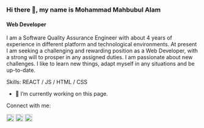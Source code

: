 ### Hi there 👋, my name is Mohammad Mahbubul Alam
#### Web Developer

I am a Software Quality Assurance Engineer with about 4 years of experience in different platform and technological environments. At present I am seeking a challenging and rewarding position as a Web Developer, with a strong will to prosper in any assigned duties. I am passionate about new challenges. I like to learn new things, adapt myself in any situations and be up-to-date.

Skills: REACT / JS / HTML / CSS

- 🔭 I’m currently working on this page. 

Connect with me:

[<img src='https://cdn.jsdelivr.net/npm/simple-icons@3.0.1/icons/github.svg' alt='github' height='20'>](https://github.com/mdmahbubulalam)  [<img src='https://cdn.jsdelivr.net/npm/simple-icons@3.0.1/icons/linkedin.svg' alt='linkedin' height='20'>](https://www.linkedin.com/in/mohammad-mahbubul-alam-2a59291a9/)  [<img src='https://cdn.jsdelivr.net/npm/simple-icons@3.0.1/icons/facebook.svg' alt='facebook' height='20'>](https://www.facebook.com/iscomustafi)  
<!--
**mdmahbubulalam/mdmahbubulalam** is a ✨ _special_ ✨ repository because its `README.md` (this file) appears on your GitHub profile.

Here are some ideas to get you started:

- 🔭 I’m currently working on ...
- 🌱 I’m currently learning ...
- 👯 I’m looking to collaborate on ...
- 🤔 I’m looking for help with ...
- 💬 Ask me about ...
- 📫 How to reach me: ...
- 😄 Pronouns: ...
- ⚡ Fun fact: ...
-->
